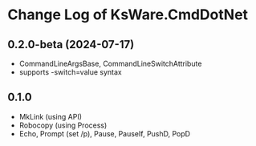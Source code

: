 # Change Log of KsWare.CmdDotNet

## 0.2.0-beta (2024-07-17)
- CommandLineArgsBase, CommandLineSwitchAttribute 
- supports -switch=value syntax
## 0.1.0
- MkLink (using API)
- Robocopy (using Process)
- Echo, Prompt (set /p), Pause, PauseIf, PushD, PopD